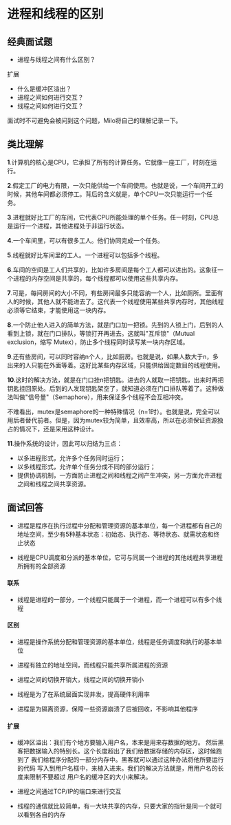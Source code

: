 # 进程和线程的区别


## 经典面试题

- 进程与线程之间有什么区别？

扩展

- 什么是缓冲区溢出？
- 进程之间如何进行交互？
- 线程之间如何进行交互？

面试时不可避免会被问到这个问题，Milo将自己的理解记录一下。

## 类比理解

**1**.计算机的核心是CPU，它承担了所有的计算任务。它就像一座工厂，时刻在运行。

**2**.假定工厂的电力有限，一次只能供给一个车间使用。也就是说，一个车间开工的时候，其他车间都必须停工。背后的含义就是，单个CPU一次只能运行一个任务。

**3**.进程就好比工厂的车间，它代表CPU所能处理的单个任务。任一时刻，CPU总是运行一个进程，其他进程处于非运行状态。

**4**.一个车间里，可以有很多工人。他们协同完成一个任务。

**5**.线程就好比车间里的工人。一个进程可以包括多个线程。

**6**.车间的空间是工人们共享的，比如许多房间是每个工人都可以进出的。这象征一个进程的内存空间是共享的，每个线程都可以使用这些共享内存。

**7**.可是，每间房间的大小不同，有些房间最多只能容纳一个人，比如厕所。里面有人的时候，其他人就不能进去了。这代表一个线程使用某些共享内存时，其他线程必须等它结束，才能使用这一块内存。

**8**.一个防止他人进入的简单方法，就是门口加一把锁。先到的人锁上门，后到的人看到上锁，就在门口排队，等锁打开再进去。这就叫"互斥锁"（Mutual exclusion，缩写 Mutex），防止多个线程同时读写某一块内存区域。

**9**.还有些房间，可以同时容纳n个人，比如厨房。也就是说，如果人数大于n，多出来的人只能在外面等着。这好比某些内存区域，只能供给固定数目的线程使用。

**10**.这时的解决方法，就是在门口挂n把钥匙。进去的人就取一把钥匙，出来时再把钥匙挂回原处。后到的人发现钥匙架空了，就知道必须在门口排队等着了。这种做法叫做"信号量"（Semaphore），用来保证多个线程不会互相冲突。

不难看出，mutex是semaphore的一种特殊情况（n=1时）。也就是说，完全可以用后者替代前者。但是，因为mutex较为简单，且效率高，所以在必须保证资源独占的情况下，还是采用这种设计。

**11**.操作系统的设计，因此可以归结为三点：

- 以多进程形式，允许多个任务同时运行；
- 以多线程形式，允许单个任务分成不同的部分运行；
- 提供协调机制，一方面防止进程之间和线程之间产生冲突，另一方面允许进程之间和线程之间共享资源。

## 面试回答

- 进程是程序在执行过程中分配和管理资源的基本单位，每一个进程都有自己的地址空间，至少有5种基本状态：初始态、执行态、等待状态、就需状态和终止状态

- 线程是CPU调度和分派的基本单位，它可与同属一个进程的其他线程共享进程所拥有的全部资源

#### 联系

- 线程是进程的一部分，一个线程只能属于一个进程，而一个进程可以有多个线程

#### 区别

- 进程是操作系统分配和管理资源的基本单位，线程是任务调度和执行的基本单位

- 进程有独立的地址空间，而线程只能共享所属进程的资源
- 进程之间的切换开销大，线程之间的切换开销小

- 线程是为了在系统层面实现并发，提高硬件利用率
- 进程是为隔离资源，保障一些资源崩溃了后被回收，不影响其他程序

#### 扩展

- 缓冲区溢出：我们有个地方要输入用户名，本来是用来存数据的地方。 然后黑客把数据输入的特别长。这个长度超出了我们给数据存储的内存区，这时候跑到了 我们给程序分配的一部分内存中。黑客就可以通过这种办法将他所要运行的代码 写入到用户名框中，来植入进来。我们的解决方法就是，用用户名的长度来限制不要超过 用户名的缓冲区的大小来解决。

- 进程之间通过TCP/IP的端口来进行交互

- 线程的通信就比较简单，有一大块共享的内存，只要大家的指针是同一个就可以看到各自的内存

  

  
  

